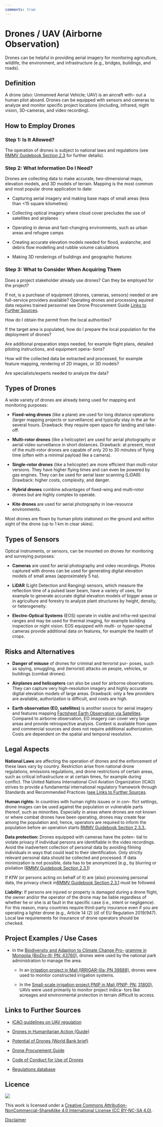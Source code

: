 ```yaml
---
comments: true
---
```


# Drones / UAV (Airborne Observation)
 
 Drones can be helpful in providing aerial imagery for monitoring
  agriculture, wildlife, the environment, and infrastructure (e.g.,
  bridges, buildings, and roads).

## Definition

  A drone (also: Unmanned Aerial Vehicle; UAV) is an aircraft with- out
  a human pilot aboard. Drones can be equipped with sensors and cameras
  to analyze and monitor specific project locations (including,
  infrared, night vision, 3D-cameras, and video recording).

## How to Employ Drones

### Step 1: Is It Allowed?

  The operation of drones is subject to national laws and regulations (see [RMMV Guidebook Section 2.3](https://www.kfw-entwicklungsbank.de/Service/Publications-Videos/Publications-by-topic/Digitalisation/RMMV-Guidebook/) for
  further details).

### Step 2: What Information Do I Need?

  Drones are collecting data to make accurate, two-dimensional maps,
  elevation models, and 3D models of terrain. Mapping is the most common
  and most popular drone application to date:

-   Capturing aerial imagery and making base maps of small areas (less than <15 square kilometres)

-   Collecting optical imagery where cloud cover precludes the use of
    satellites and airplanes

-   Operating in dense and fast-changing environments, such as urban
    areas and refugee camps

-   Creating accurate elevation models needed for flood, avalanche,
    and debris flow modelling and rubble volume calculations

-   Making 3D renderings of buildings and geographic features

### Step 3: What to Consider When Acquiring Them

  Does a project stakeholder already use drones? Can they be employed
  for the project?
 
  If not, is a purchase of equipment (drones, cameras, sensors) needed
  or are full-service providers available? Operating drones and
  processing aquired data requires trained personnel see Drone
  Procurement Guide [Links to Further Sources](#links-to-further-sources).
 
  How do I obtain the permit from the local authorities?
 
  If the target area is populated, how do I prepare the local population
  for the deployment of drones?
 
  Are additional preparation steps needed, for example flight plans,
  detailed piloting instructions, and equipment opera- tions?
 
  How will the collected data be extracted and processed, for example
  feature mapping, rendering of 2D images, or 3D models?
 
  Are specialists/experts needed to analyze the data?

## Types of Drones

  A wide variety of drones are already being used for mapping and
  monitoring purposes:

-   **Fixed-wing drones** (like a plane) are used for long distance operations (larger mapping projects or surveillance) and typically
  stay in the air for several hours. Drawback: they require open space
  for landing and take-off.

-   **Multi-rotor drones** (like a helicopter) are used for aerial photography or aerial video surveillance in short distances. Drawback:
  at present, most of the multi-rotor drones are capable of only 20 to
  30 minutes of flying time (often with a minimal payload like a
  camera).

-   **Single-rotor drones** (like a helicopter) are more efficient than multi-rotor versions. They have higher flying times and can even be
  powered by gas engines. They can be used for aerial laser scanning
  (LiDAR). Drawback: higher costs, complexity, and danger.

-   **Hybrid drones** combine advantages of fixed-wing and multi-rotor drones but are highly complex to operate.

-   **Kite drones** are used for aerial photography in low-resource
    environments.

  Most drones are flown by human pilots stationed on the ground and
  within sight of the drone (up to 1 km in clear skies).

## Types of Sensors

  Optical instruments, or sensors, can be mounted on drones for
  monitoring and surveying purposes:

-   **Cameras** are used for aerial photography and video recordings.
    Photos captured with drones can be used for generating digital
    elevation models of small areas (approximately 5 ha).

-   **LiDAR** (Light Detection and Ranging) sensors, which measure the reflection time of a pulsed laser beam, have a variety of uses,
  for example to generate accurate digital elevation models of bigger
  areas or in agriculture and forestry to analyze plant structures by
  height, density, or heterogeneity.

-   **Electro-Optical Systems** (EOS) operate in visible and infra-red spectral ranges and may be used for thermal imaging, for example
  building inspection or night vision. EOS equipped with multi- or hyper-spectral cameras provide additional data on
  features, for example the health of crops.

## Risks and Alternatives

-   **Danger of misuse** of drones for criminal and terrorist pur-
    poses, such as spying, smuggling, and (terrorist) attacks on people,
    vehicles, or buildings (combat drones).

-   **Airplanes and helicopters** can also be used for airborne observations. They can capture very high-resolution imagery and highly
  accurate digital elevation models of large areas. Drawback: only a few
  providers are available, authorization is difficult, and costs are
  high.

-   **Earth observation (EO, satellites)** is another source for aerial
    imagery and features mapping [Factsheet Earth Observation via Satellites](satellites.md).
    Compared to airborne observation, EO imagery can cover very large
    areas and provide retrospective analysis. Content is available from
    open and commercial sources and does not require additional
    authorization. Costs are dependent on the spatial and temporal
    resolution.

## Legal Aspects

  **National Laws** are affecting the operation of drones and the
  enforcement of these laws vary by country. Restriction arise from
  national drone regulations, emissions regulations, and drone
  restrictions of certain areas, such as critical infrastructure or at
  certain times, for example during conflict. The United Nations
  International Civil Aviation Organization (ICAO) strives to provide a
  fundamental international regulatory framework through Standards and
  Recommended Practices ([see Links to Further Sources](#links-to-further-sources).
 
  **Human rights:** In countries with human rights issues or in con-
  flict settings, drone images can be used against the population or
  vulnerable parts thereof, such as minorities. Especially in areas
  where drones are not known or where combat drones have been operating,
  drones may create fear among the population and, hence, operators are
  required to inform the population before an operation starts [RMMV
  Guidebook Section 2.3.3.](https://www.kfw-entwicklungsbank.de/Service/Publications-Videos/Publications-by-topic/Digitalisation/RMMV-Guidebook/).
 
  **Data protection:** Drones equipped with cameras have the poten- tial
  to violate privacy if individual persons are identifiable in the video
  recordings. Avoid the inadvertent collection of personal data by
  avoiding filming individuals in ways that could lead to their
  identification. Only strictly relevant personal data should be
  collected and processed. If data minimization is not possible, data
  has to be anonymized (e.g., by blurring or pixilation ([RMMV Guidebook Section 2.3.1](https://www.kfw-entwicklungsbank.de/Service/Publications-Videos/Publications-by-topic/Digitalisation/RMMV-Guidebook/))

  If KfW (or persons acting on behalf of it) are (also) processing
  personal data, the privacy check in[RMMV Guidebook Section 2.3.1](https://www.kfw-entwicklungsbank.de/Service/Publications-Videos/Publications-by-topic/Digitalisation/RMMV-Guidebook/) must be followed.
 
  **Liability:** If persons are injured or property is damaged during a
  drone flight, the owner and/or the operator of the drone may be liable
  regardless of whether he or she is at fault in the specific case
  (i.e., intent or negligence). For this reason, many countries require
  third-party insurance even if you are operating a lighter drone (e.g.,
  Article 14 (2) (d) of EU Regulation 2019/947). Local law requirements
  for insurance of drone operators should be checked.

## Project Examples / Use Cases

-   In the [Biodiversity and Adaption to Climate Change
    Pro-](https://www.kfw-entwicklungsbank.de/ipfz/Projektdatenbank/BiodiversitÃ¤t-und-Anpassung-an-den-Klimawandel-III-43760.htm)
    [gramme in Mongolia (BioDiv-III; PN:
    43760)](https://www.kfw-entwicklungsbank.de/ipfz/Projektdatenbank/BiodiversitÃ¤t-und-Anpassung-an-den-Klimawandel-III-43760.htm),
    drones were used by the national park administration to manage the
    area.

    -   In an [irrigation project in Mali (IRRIGAR-IIIa; PN
        39888)](https://www.kfw-entwicklungsbank.de/ipfz/Projektdatenbank/UnterstÃ¼tzung-des-nationalen-Programms-zur-nachhaltigen-KleinbewÃ¤sserungslandwirtschaft-II-39888.htm),
        drones were used to monitor constructed irrigation systems.

    -   In the [Small-scale irrigation project PNIP in Mali (PNIP;
        PN:](https://www.kfw-entwicklungsbank.de/ipfz/Projektdatenbank/UnterstÃ¼tzung-des-Nationalen-Programms-zur-nachhaltigen-KleinbewÃ¤sserungslandwirtschaft-31800.htm)
        [31800)](https://www.kfw-entwicklungsbank.de/ipfz/Projektdatenbank/UnterstÃ¼tzung-des-Nationalen-Programms-zur-nachhaltigen-KleinbewÃ¤sserungslandwirtschaft-31800.htm),
        UAVs were used primarily to monitor project indica- tors like
        acreages and environmental protection in terrain difficult to
        access.

## Links to Further Sources

-   [ICAO guidelines on UAV regulation](https://www.icao.int/safety/ua )

-   [Drones in Humanitarian Action (Guide)](https://reliefweb.int/sites/reliefweb.int/files/resources/Drones%20in%20Humanitarian%20Action.pdf)

-   [Potential of Drones (World Bank brief)](https://www.worldbank.org/en/topic/transport/brief/drones-for-development)
-   [Drone Procurement Guide](https://www.ictworks.org/wp-content/uploads/2018/10/usaid-UAV-buying-guide.pdf)

-   [Code of Conduct for Use of Drones](https://docs.google.com/document/d/1Uez75_qmIVMxY35OzqMd_HPzSf-Ey43lJ_mye-kEEpQ/edit)

-   [Regulations database](https://www.droneregulations.info/) 

## Licence
![](https://i.creativecommons.org/l/by-nc-sa/4.0/88x31.png)

This work is licensed under a [Creative Commons Attribution-NonCommercial-ShareAlike 4.0 International License (CC BY-NC-SA 4.0)](https://creativecommons.org/licenses/by-nc-sa/4.0/).

[Disclaimer](../disclaimer.md)
